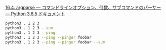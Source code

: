 [16\.4\. argparse — コマンドラインオプション、引数、サブコマンドのパーサー — Python 3\.6\.5 ドキュメント](https://docs.python.jp/3/library/argparse.html#action)


```bash
python3 . 1 2 3
python3 . 1 2 3 --sum
python3 . 1 2 3 --ping
python3 . 1 2 3 --ping --pinger foobar
python3 . 1 2 3 --ping --pinger foobar --sum
```
